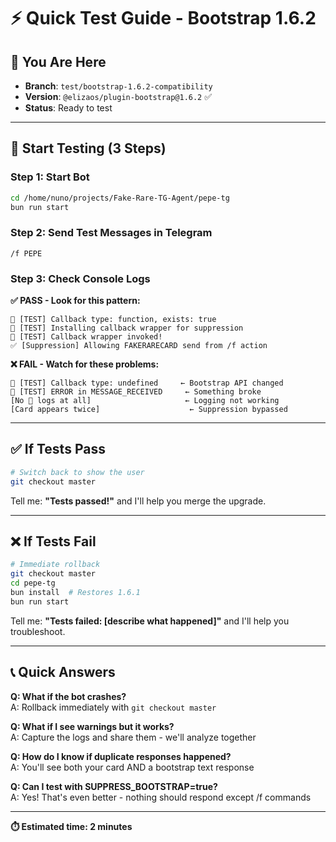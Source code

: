 # ⚡ Quick Test Guide - Bootstrap 1.6.2

## 🎯 You Are Here
- **Branch**: `test/bootstrap-1.6.2-compatibility`  
- **Version**: `@elizaos/plugin-bootstrap@1.6.2` ✅  
- **Status**: Ready to test  

---

## 🚀 Start Testing (3 Steps)

### Step 1: Start Bot
```bash
cd /home/nuno/projects/Fake-Rare-TG-Agent/pepe-tg
bun run start
```

### Step 2: Send Test Messages in Telegram
```
/f PEPE
```

### Step 3: Check Console Logs

**✅ PASS - Look for this pattern:**
```
🔬 [TEST] Callback type: function, exists: true
🔬 [TEST] Installing callback wrapper for suppression
🔬 [TEST] Callback wrapper invoked!
✅ [Suppression] Allowing FAKERARECARD send from /f action
```

**❌ FAIL - Watch for these problems:**
```
🔬 [TEST] Callback type: undefined     ← Bootstrap API changed
🚨 [TEST] ERROR in MESSAGE_RECEIVED     ← Something broke
[No 🔬 logs at all]                     ← Logging not working
[Card appears twice]                    ← Suppression bypassed
```

---

## ✅ If Tests Pass

```bash
# Switch back to show the user
git checkout master
```

Tell me: **"Tests passed!"** and I'll help you merge the upgrade.

---

## ❌ If Tests Fail

```bash
# Immediate rollback
git checkout master
cd pepe-tg
bun install  # Restores 1.6.1
bun run start
```

Tell me: **"Tests failed: [describe what happened]"** and I'll help you troubleshoot.

---

## 📞 Quick Answers

**Q: What if the bot crashes?**  
A: Rollback immediately with `git checkout master`

**Q: What if I see warnings but it works?**  
A: Capture the logs and share them - we'll analyze together

**Q: How do I know if duplicate responses happened?**  
A: You'll see both your card AND a bootstrap text response

**Q: Can I test with SUPPRESS_BOOTSTRAP=true?**  
A: Yes! That's even better - nothing should respond except /f commands

---

**⏱️ Estimated time: 2 minutes**

